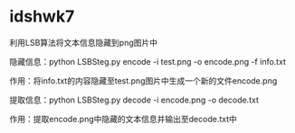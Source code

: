 # idshwk7
利用LSB算法将文本信息隐藏到png图片中

隐藏信息：python LSBSteg.py encode -i test.png -o encode.png -f info.txt

作用：将info.txt的内容隐藏至test.png图片中生成一个新的文件encode.png

提取信息：python LSBSteg.py decode -i encode.png -o decode.txt

作用：提取encode.png中隐藏的文本信息并输出至decode.txt中
